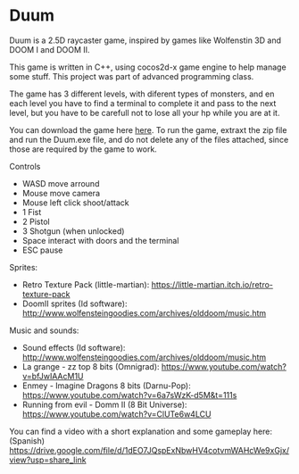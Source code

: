 # Duum

Duum is a 2.5D raycaster game, inspired by games like Wolfenstin 3D and DOOM I and DOOM II.

This game is written in C++, using cocos2d-x game engine to help manage some stuff. This project was part of advanced programming class.

The game has 3 different levels, with diferent types of monsters, and en each level you have to find a terminal to complete it and pass to the next level, but you have to be carefull not to lose all your hp while you are at it.

You can download the game here [here](https://drive.google.com/file/d/14dcosHGsOrew1bLAXYNv7wkFBvESARvZ/view?usp=sharing).
To run the game, extraxt the zip file and run the Duum.exe file, and do not delete any of the files attached, since those are required by the game to work.

Controls
- WASD move arround
- Mouse move camera
- Mouse left click shoot/attack
- 1 Fist
- 2 Pistol
- 3 Shotgun (when unlocked)
- Space interact with doors and the terminal
- ESC pause

Sprites:
- Retro Texture Pack (little-martian): https://little-martian.itch.io/retro-texture-pack
- DoomII sprites (Id software): http://www.wolfensteingoodies.com/archives/olddoom/music.htm

Music and sounds:
- Sound effects (Id software): http://www.wolfensteingoodies.com/archives/olddoom/music.htm
- La grange - zz top 8 bits (Omnigrad): https://www.youtube.com/watch?v=bfJwIAAcM1U
- Enmey - Imagine Dragons 8 bits (Darnu-Pop): https://www.youtube.com/watch?v=6a7sWzK-d5M&t=111s
- Running from evil - Domm II (8 Bit Universe): https://www.youtube.com/watch?v=ClUTe6w4LCU

You can find a video with a short explanation and some gameplay here: (Spanish) https://drive.google.com/file/d/1dEO7JQspExNbwHV4cotvmWAHcWe9xGjx/view?usp=share_link
